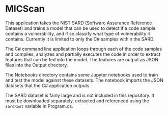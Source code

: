 # MICScan

This application takes the NIST SARD (Software Assurance Reference Dataset) and trains a model that can be used to detect if a code sample contains a vulnerability, and if so classify what type of vulnerability it contains. Currently it is limited to only the C# samples within the SARD.

The C# command line application loops through each of the code samples and compiles, analyzes and partially executes the code in order to extract features that can be fed into the model. The features are output as JSON files into the Output directory.

The Notebooks directory contains some Jupyter notebooks used to train and test the model against these datasets. The notebook imports the JSON datasets that the C# application outputs.

The SARD dataset is fairly large and is not included in this repository. It must be downloaded separately, extracted and referenced using the `sardRoot` variable in Program.cs.
